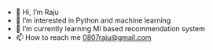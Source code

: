 - 👋 Hi, I’m Raju
- 👀 I’m interested in Python and machine learning
- 🌱 I’m currently learning Ml based recommendation system
- 📫 How to reach me 0807raju@gmail.com

<!---
0807raju/0807raju is a ✨ special ✨ repository because its `README.md` (this file) appears on your GitHub profile.
You can click the Preview link to take a look at your changes.
--->
